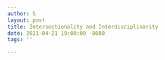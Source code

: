 ```yaml
---
author: S
layout: post
title: Intersectionality and Interdisciplinarity
date: 2021-04-21 19:00:00 -0600
tags: ''

---
```


